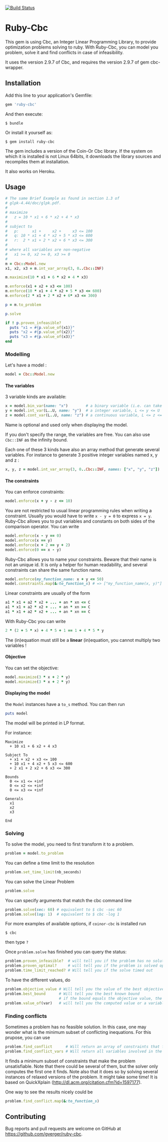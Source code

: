 [![Build Status](https://travis-ci.org/gverger/ruby-cbc.svg?branch=master)](https://travis-ci.org/gverger/ruby-cbc)
# Ruby-Cbc

This gem is using Cbc, an Integer Linear Programming Library, to provide optimization problems solving
to ruby. With Ruby-Cbc, you can model you problem, solve it and find conflicts in case of infeasibility.

It uses the version 2.9.7 of Cbc, and requires the version 2.9.7 of gem cbc-wrapper.

## Installation

Add this line to your application's Gemfile:

```ruby
gem 'ruby-cbc'
```

And then execute:

    $ bundle

Or install it yourself as:

    $ gem install ruby-cbc

The gem includes a version of the Coin-Or Cbc library. If the system on which
it is installed is not Linux 64bits, it downloads the library sources and
recompiles them at installation.

It also works on Heroku.

## Usage

```ruby
# The same Brief Example as found in section 1.3 of 
# glpk-4.44/doc/glpk.pdf.
#
# maximize
#   z = 10 * x1 + 6 * x2 + 4 * x3
#
# subject to
#   p:      x1 +     x2 +     x3 <= 100
#   q: 10 * x1 + 4 * x2 + 5 * x3 <= 600
#   r:  2 * x1 + 2 * x2 + 6 * x3 <= 300
#
# where all variables are non-negative
#   x1 >= 0, x2 >= 0, x3 >= 0
#
m = Cbc::Model.new
x1, x2, x3 = m.int_var_array(3, 0..Cbc::INF)

m.maximize(10 * x1 + 6 * x2 + 4 * x3)

m.enforce(x1 + x2 + x3 <= 100)
m.enforce(10 * x1 + 4 * x2 + 5 * x3 <= 600)
m.enforce(2 * x1 + 2 * x2 + 6* x3 <= 300)

p = m.to_problem

p.solve

if ! p.proven_infeasible?
  puts "x1 = #{p.value_of(x1)}"
  puts "x2 = #{p.value_of(x2)}"
  puts "x3 = #{p.value_of(x3)}"
end
```
### Modelling

Let's have a model :
```ruby
model = Cbc::Model.new
```
#### The variables

3 variable kinds are available:
```ruby
x = model.bin_var(name: "x")        # a binary variable (i.e. can take values 0 and 1)
y = model.int_var(L..U, name: "y")  # a integer variable, L <= y <= U
z = model.cont_var(L..U, name: "z") # a continuous variable, L <= z <= U
```
Name is optional and used only when displaying the model.

If you don't specify the range, the variables are free.
You can also use ```Cbc::INF``` as the infinity bound.

Each one of these 3 kinds have also an array method that generate several variables.
For instance to generate 3 positive integer variables named x, y and z :
```ruby
x, y, z = model.int_var_array(3, 0..Cbc::INF, names: ["x", "y", "z"])
```

#### The constraints

You can enforce constraints:
```ruby
model.enforce(x + y - z <= 10)
```
You are not restricted to usual linear programming rules when writing a constraint.
Usually you would have to write ```x - y = 0``` to express ```x = y```.
Ruby-Cbc allows you to put variables and constants on both sides of the comparison operator. You can write
```ruby
model.enforce(x - y == 0)
model.enforce(x == y)
model.enforce(x + 2 == y + 2)
model.enforce(0 == x - y)
```

Ruby-Cbc allows you to name your constraints. Beware that their name is not an unique id. It is only a helper
for human readability, and several constraints can share the same function name.
```ruby
model.enforce(my_function_name: x + y <= 50)
model.constraints.map(&:to_function_s) # => ["my_function_name(x, y)"]
```

Linear constraints are usually of the form
```ruby
a1 * x1 + a2 * x2 + ... + an * xn <= C
a1 * x1 + a2 * x2 + ... + an * xn >= C
a1 * x1 + a2 * x2 + ... + an * xn == C
```

With Ruby-Cbc you can write
```ruby
2 * (2 + 5 * x) + 4 * 5 + 1 == 1 + 4 * 5 * y
```
The (in)equation must still be a **linear** (in)equation, you cannot multiply two variables !

#### Objective

You can set the objective:
```ruby
model.maximize(3 * x + 2 * y)
model.minimize(3 * x + 2 * y)
```

#### Displaying the model

the `Model` instances have a `to_s` method. You can then run
```ruby
puts model
```
The model will be printed in LP format.

For instance:
```
Maximize
  + 10 x1 + 6 x2 + 4 x3

Subject To
  + x1 + x2 + x3 <= 100
  + 10 x1 + 4 x2 + 5 x3 <= 600
  + 2 x1 + 2 x2 + 6 x3 <= 300

Bounds
  0 <= x1 <= +inf
  0 <= x2 <= +inf
  0 <= x3 <= +inf

Generals
  x1
  x2
  x3

End
```

### Solving

To solve the model, you need to first transform it to a problem.
```ruby
problem = model.to_problem
```

You can define a time limit to the resolution
```ruby
problem.set_time_limit(nb_seconds)
```

You can solve the Linear Problem
```ruby
problem.solve
```

You can specify arguments that match the cbc command line
```ruby
problem.solve(sec: 60) # equivalent to $ cbc -sec 60
problem.solve(log: 1)  # equivalent to $ cbc -log 1
```
For more examples of available options, if `coinor-cbc` is installed run

    $ cbc

then type `?`

Once `problem.solve` has finished you can query the status:
```ruby
problem.proven_infeasible?  # will tell you if the problem has no solution
problem.proven_optimal?     # will tell you if the problem is solved optimally
problem.time_limit_reached? # Will tell you if the solve timed out
```

To have the different values, do
```ruby
problem.objective_value # Will tell you the value of the best objective
problem.best_bound      # Will tell you the best known bound
                        # if the bound equals the objective value, the problem is optimally solved
problem.value_of(var)   # will tell you the computed value or a variable
```

### Finding conflicts

Sometimes a problem has no feasible solution. In this case, one may wonder what is the minimum subset of conflicting
inequations. For this prupose, you can use
```ruby
problem.find_conflict      # Will return an array of constraints that form an unsatifiable set
problem.find_conflict_vars # Will return all variables involved in the unsatisfiable minimum set of constraints
```
It finds a minimum subset of constraints that make the problem unsatisfiable. Note that there could be several of them,
but the solver only computes the first one it finds. Note also that it does so by solving several instances
of relaxed versions of the problem. It might take some time! It is based on QuickXplain
(http://dl.acm.org/citation.cfm?id=1597177).

One way to see the results nicely could be
```ruby
problem.find_conflict.map(&:to_function_s)
```

## Contributing

Bug reports and pull requests are welcome on GitHub at https://github.com/gverger/ruby-cbc.

